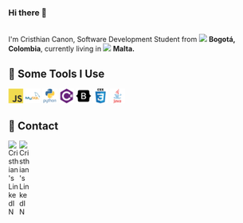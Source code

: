 ### Hi there 👋
</br> I'm Cristhian Canon, Software Development Student from <img src="https://cdn-icons-png.flaticon.com/512/197/197575.png" width="20"/> <b>Bogotá, Colombia</b>, currently living in <img src="https://cdn-icons-png.flaticon.com/512/197/197625.png" width="20"/> <b>Malta.</b></p>

<h2>🚀 Some Tools I Use</h2>
<p align="left">
<img src="https://raw.githubusercontent.com/devicons/devicon/master/icons/javascript/javascript-original.svg" alt="javascript" width="30" height="30" />
<img src="https://raw.githubusercontent.com/devicons/devicon/master/icons/mysql/mysql-original-wordmark.svg" alt="mysql" width="30" height="30" />
<img src="https://raw.githubusercontent.com/devicons/devicon/master/icons/python/python-original-wordmark.svg" alt="python" width="30" height="30" />
<img src="https://raw.githubusercontent.com/devicons/devicon/master/icons/csharp/csharp-plain.svg" alt="csharp" width="30" height="30" />
<img src="https://raw.githubusercontent.com/devicons/devicon/master/icons/bootstrap/bootstrap-plain.svg" alt="bootstrap" width="30" height="30" />
<img src="https://raw.githubusercontent.com/devicons/devicon/master/icons/css3/css3-original-wordmark.svg" alt="css3" width="30" height="30" />
<img src="https://raw.githubusercontent.com/devicons/devicon/master/icons/java/java-original-wordmark.svg" alt="java" width="30" height="30" />
</p>

<h2>📱 Contact</h2>
<a href="https://www.linkedin.com/in/cristhian-canon-software-development-068518263">
  <img align="left" sp alt="Cristhian's LinkedIN" width="22px" src="https://raw.githubusercontent.com/peterthehan/peterthehan/master/assets/linkedin.svg" />
</a>
<a href="https://www.linkedin.com/in/cristhian-canon-software-development-068518263">
  <img align="left" sp alt="Cristhian's LinkedIN" width="22px" src="https://raw.githubusercontent.com/peterthehan/peterthehan/master/assets/linkedin.svg" />
</a>
<!--
**CristhianC21/CristhianC21** is a ✨ _special_ ✨ repository because its `README.md` (this file) appears on your GitHub profile.

Here are some ideas to get you started:

- 🔭 I’m currently working on ...
- 🌱 I’m currently learning ...
- 👯 I’m looking to collaborate on ...
- 🤔 I’m looking for help with ...
- 💬 Ask me about ...
- 📫 How to reach me: ...
- 😄 Pronouns: ...
- ⚡ Fun fact: ...
-->
